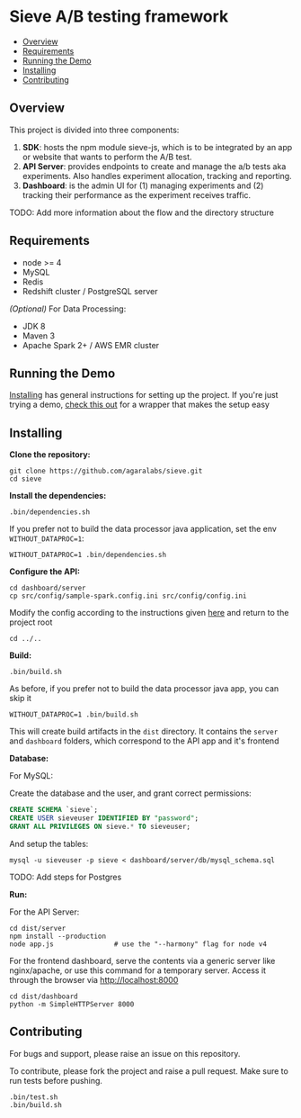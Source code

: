 # Sieve A/B testing framework

- [Overview](#overview)
- [Requirements](#requirements)
- [Running the Demo](#running-the-demo)
- [Installing](#installing)
- [Contributing](#contributing)

## Overview

This project is divided into three components:

1. **SDK**: hosts the npm module sieve-js, which is to be integrated by an app or website that wants to perform the A/B test.
1. **API Server**: provides endpoints to create and manage the a/b tests aka experiments. Also handles experiment allocation, tracking and reporting.
1. **Dashboard**: is the admin UI for (1) managing experiments and (2) tracking their performance as the experiment receives traffic.

TODO: Add more information about the flow and the directory structure

## Requirements

- node >= 4
- MySQL
- Redis
- Redshift cluster / PostgreSQL server

*(Optional)* For Data Processing:

- JDK 8
- Maven 3
- Apache Spark 2+ / AWS EMR cluster

## Running the Demo

[Installing](#installing) has general instructions for setting up the project. If you're just trying a demo, [check this out](demo/README.md) for a wrapper that makes the setup easy

## Installing

**Clone the repository:**

```shell
git clone https://github.com/agaralabs/sieve.git
cd sieve
```

**Install the dependencies:**

```shell
.bin/dependencies.sh
```
If you prefer not to build the data processor java application, set the env `WITHOUT_DATAPROC=1`:

```shell
WITHOUT_DATAPROC=1 .bin/dependencies.sh
```

**Configure the API:**

```shell
cd dashboard/server
cp src/config/sample-spark.config.ini src/config/config.ini
```

Modify the config according to the instructions given [here](dashboard/server/README.md#configuration) and return to the project root

```shell
cd ../..
```

**Build:**

```shell
.bin/build.sh
```

As before, if you prefer not to build the data processor java app, you can skip it

```shell
WITHOUT_DATAPROC=1 .bin/build.sh
```

This will create build artifacts in the `dist` directory. It contains the `server` and `dashboard` folders, which correspond to the API app and it's frontend

**Database:**

For MySQL:

Create the database and the user, and grant correct permissions:

```sql
CREATE SCHEMA `sieve`;
CREATE USER sieveuser IDENTIFIED BY "password";
GRANT ALL PRIVILEGES ON sieve.* TO sieveuser;
```

And setup the tables:

```shell
mysql -u sieveuser -p sieve < dashboard/server/db/mysql_schema.sql
```

TODO: Add steps for Postgres

**Run:**

For the API Server:

```shell
cd dist/server
npm install --production
node app.js               # use the "--harmony" flag for node v4
```

For the frontend dashboard, serve the contents via a generic server like nginx/apache, or use this command for a temporary server. Access it through the browser via [http://localhost:8000]()

```shell
cd dist/dashboard
python -m SimpleHTTPServer 8000
```

## Contributing

For bugs and support, please raise an issue on this repository.

To contribute, please fork the project and raise a pull request. Make sure to run tests before pushing.

```shell
.bin/test.sh
.bin/build.sh
```
